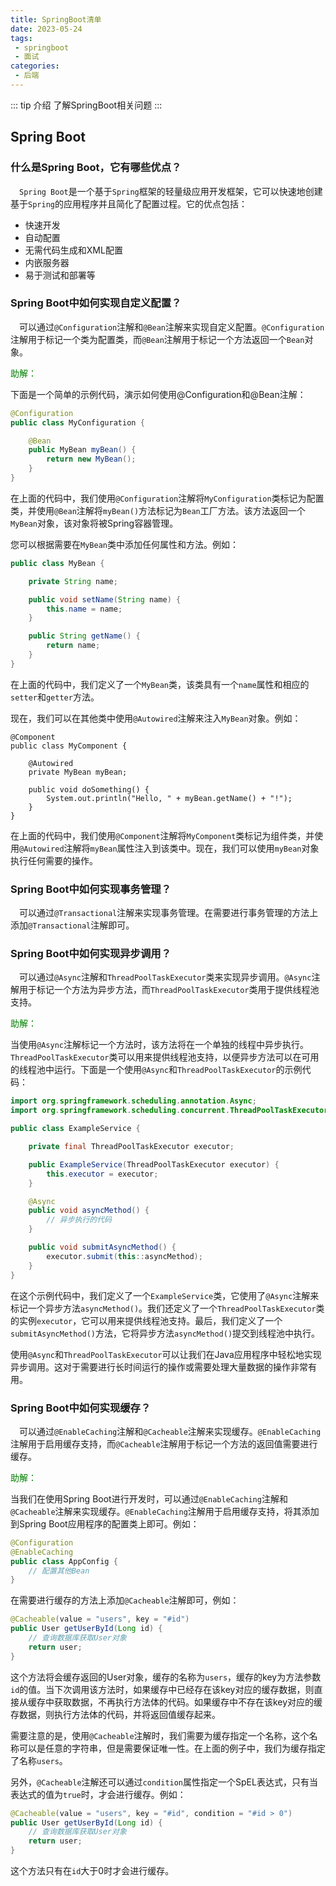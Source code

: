 ```yaml
---
title: SpringBoot清单
date: 2023-05-24
tags:
 - springboot
 - 面试
categories:
 - 后端
---
```


::: tip 介绍
了解SpringBoot相关问题
:::

## Spring Boot

### 什么是Spring Boot，它有哪些优点？

&ensp;&ensp;`Spring Boot`是一个基于`Spring`框架的轻量级应用开发框架，它可以快速地创建基于`Spring`的应用程序并且简化了配置过程。它的优点包括：

- 快速开发
- 自动配置
- 无需代码生成和XML配置
- 内嵌服务器
- 易于测试和部署等

### Spring Boot中如何实现自定义配置？

&ensp;&ensp;可以通过`@Configuration`注解和`@Bean`注解来实现自定义配置。`@Configuration`注解用于标记一个类为配置类，而`@Bean`注解用于标记一个方法返回一个`Bean`对象。

<font color=#008000>助解：</font>

下面是一个简单的示例代码，演示如何使用@Configuration和@Bean注解：

```java
@Configuration
public class MyConfiguration {

    @Bean
    public MyBean myBean() {
        return new MyBean();
    }
}
```

在上面的代码中，我们使用`@Configuration`注解将`MyConfiguration`类标记为配置类，并使用`@Bean`注解将`myBean()`方法标记为`Bean`工厂方法。该方法返回一个`MyBean`对象，该对象将被Spring容器管理。

您可以根据需要在`MyBean`类中添加任何属性和方法。例如：

```java
public class MyBean {

    private String name;

    public void setName(String name) {
        this.name = name;
    }

    public String getName() {
        return name;
    }
}
```

在上面的代码中，我们定义了一个`MyBean`类，该类具有一个`name`属性和相应的`setter`和`getter`方法。

现在，我们可以在其他类中使用`@Autowired`注解来注入`MyBean`对象。例如：

```
@Component
public class MyComponent {

    @Autowired
    private MyBean myBean;

    public void doSomething() {
        System.out.println("Hello, " + myBean.getName() + "!");
    }
}
```

在上面的代码中，我们使用`@Component`注解将`MyComponent`类标记为组件类，并使用`@Autowired`注解将`myBean`属性注入到该类中。现在，我们可以使用`myBean`对象执行任何需要的操作。

### Spring Boot中如何实现事务管理？

&ensp;&ensp;可以通过`@Transactional`注解来实现事务管理。在需要进行事务管理的方法上添加`@Transactional`注解即可。

### Spring Boot中如何实现异步调用？

&ensp;&ensp;可以通过`@Async`注解和`ThreadPoolTaskExecutor`类来实现异步调用。`@Async`注解用于标记一个方法为异步方法，而`ThreadPoolTaskExecutor`类用于提供线程池支持。

<font color=#008000>助解：</font>

当使用`@Async`注解标记一个方法时，该方法将在一个单独的线程中异步执行。`ThreadPoolTaskExecutor`类可以用来提供线程池支持，以便异步方法可以在可用的线程池中运行。下面是一个使用`@Async`和`ThreadPoolTaskExecutor`的示例代码：

```java
import org.springframework.scheduling.annotation.Async;
import org.springframework.scheduling.concurrent.ThreadPoolTaskExecutor;

public class ExampleService {

    private final ThreadPoolTaskExecutor executor;

    public ExampleService(ThreadPoolTaskExecutor executor) {
        this.executor = executor;
    }

    @Async
    public void asyncMethod() {
        // 异步执行的代码
    }

    public void submitAsyncMethod() {
        executor.submit(this::asyncMethod);
    }
}
```

在这个示例代码中，我们定义了一个`ExampleService`类，它使用了`@Async`注解来标记一个异步方法`asyncMethod()`。我们还定义了一个`ThreadPoolTaskExecutor`类的实例`executor`，它可以用来提供线程池支持。最后，我们定义了一个`submitAsyncMethod()`方法，它将异步方法`asyncMethod()`提交到线程池中执行。

使用`@Async`和`ThreadPoolTaskExecutor`可以让我们在Java应用程序中轻松地实现异步调用。这对于需要进行长时间运行的操作或需要处理大量数据的操作非常有用。

### Spring Boot中如何实现缓存？

&ensp;&ensp;可以通过`@EnableCaching`注解和`@Cacheable`注解来实现缓存。`@EnableCaching`注解用于启用缓存支持，而`@Cacheable`注解用于标记一个方法的返回值需要进行缓存。

<font color=#008000>助解：</font>

当我们在使用Spring Boot进行开发时，可以通过`@EnableCaching`注解和`@Cacheable`注解来实现缓存。`@EnableCaching`注解用于启用缓存支持，将其添加到Spring Boot应用程序的配置类上即可。例如：

```java
@Configuration
@EnableCaching
public class AppConfig {
    // 配置其他Bean
}
```

在需要进行缓存的方法上添加`@Cacheable`注解即可，例如：

```java
@Cacheable(value = "users", key = "#id")
public User getUserById(Long id) {
    // 查询数据库获取User对象
    return user;
}
```

这个方法将会缓存返回的User对象，缓存的名称为`users`，缓存的key为方法参数`id`的值。当下次调用该方法时，如果缓存中已经存在该key对应的缓存数据，则直接从缓存中获取数据，不再执行方法体的代码。如果缓存中不存在该key对应的缓存数据，则执行方法体的代码，并将返回值缓存起来。

需要注意的是，使用`@Cacheable`注解时，我们需要为缓存指定一个名称，这个名称可以是任意的字符串，但是需要保证唯一性。在上面的例子中，我们为缓存指定了名称`users`。

另外，`@Cacheable`注解还可以通过`condition`属性指定一个SpEL表达式，只有当表达式的值为`true`时，才会进行缓存。例如：

```java
@Cacheable(value = "users", key = "#id", condition = "#id > 0")
public User getUserById(Long id) {
    // 查询数据库获取User对象
    return user;
}
```

这个方法只有在`id`大于0时才会进行缓存。








